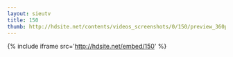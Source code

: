 ```yaml
---
layout: sieutv
title: 150
thumb: http://hdsite.net/contents/videos_screenshots/0/150/preview_360p.mp4.jpg
---
```

{% include iframe src='http://hdsite.net/embed/150' %}
 
